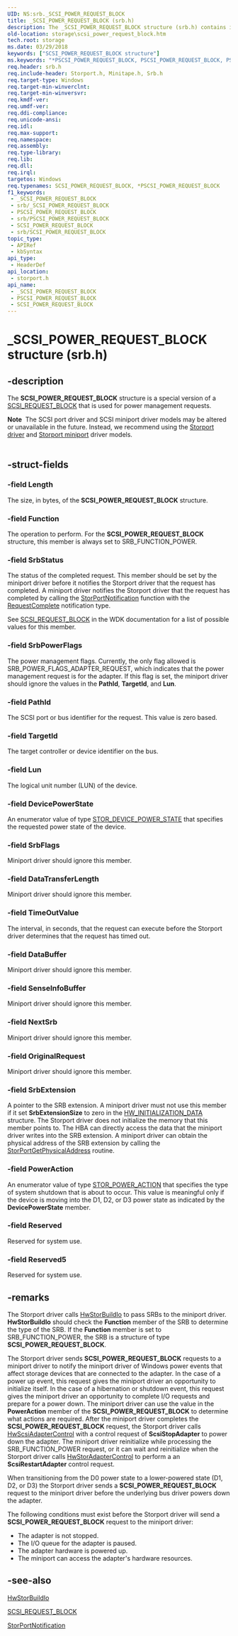 ```yaml
---
UID: NS:srb._SCSI_POWER_REQUEST_BLOCK
title: _SCSI_POWER_REQUEST_BLOCK (srb.h)
description: The _SCSI_POWER_REQUEST_BLOCK structure (srb.h) contains information for SCSI power management requests.
old-location: storage\scsi_power_request_block.htm
tech.root: storage
ms.date: 03/29/2018
keywords: ["SCSI_POWER_REQUEST_BLOCK structure"]
ms.keywords: "*PSCSI_POWER_REQUEST_BLOCK, PSCSI_POWER_REQUEST_BLOCK, PSCSI_POWER_REQUEST_BLOCK structure pointer [Storage Devices], SCSI_POWER_REQUEST_BLOCK, SCSI_POWER_REQUEST_BLOCK structure [Storage Devices], _SCSI_POWER_REQUEST_BLOCK, storage.scsi_power_request_block, storport/PSCSI_POWER_REQUEST_BLOCK, storport/SCSI_POWER_REQUEST_BLOCK, structs-storport_de071b99-aa78-4c21-845e-f47b7d0297c0.xml"
req.header: srb.h
req.include-header: Storport.h, Minitape.h, Srb.h
req.target-type: Windows
req.target-min-winverclnt: 
req.target-min-winversvr: 
req.kmdf-ver: 
req.umdf-ver: 
req.ddi-compliance: 
req.unicode-ansi: 
req.idl: 
req.max-support: 
req.namespace: 
req.assembly: 
req.type-library: 
req.lib: 
req.dll: 
req.irql: 
targetos: Windows
req.typenames: SCSI_POWER_REQUEST_BLOCK, *PSCSI_POWER_REQUEST_BLOCK
f1_keywords:
 - _SCSI_POWER_REQUEST_BLOCK
 - srb/_SCSI_POWER_REQUEST_BLOCK
 - PSCSI_POWER_REQUEST_BLOCK
 - srb/PSCSI_POWER_REQUEST_BLOCK
 - SCSI_POWER_REQUEST_BLOCK
 - srb/SCSI_POWER_REQUEST_BLOCK
topic_type:
 - APIRef
 - kbSyntax
api_type:
 - HeaderDef
api_location:
 - storport.h
api_name:
 - _SCSI_POWER_REQUEST_BLOCK
 - PSCSI_POWER_REQUEST_BLOCK
 - SCSI_POWER_REQUEST_BLOCK
---
```


# _SCSI_POWER_REQUEST_BLOCK structure (srb.h)


## -description

The <b>SCSI_POWER_REQUEST_BLOCK</b> structure is a special version of a <a href="/windows-hardware/drivers/ddi/srb/ns-srb-_scsi_request_block">SCSI_REQUEST_BLOCK</a> that is used for power management requests.
<div class="alert"><b>Note</b>  The SCSI port driver and SCSI miniport driver models may be altered or unavailable in the future. Instead, we recommend using the <a href="/windows-hardware/drivers/storage/storport-driver">Storport driver</a> and <a href="/windows-hardware/drivers/storage/storport-miniport-drivers">Storport miniport</a> driver models.</div><div> </div>

## -struct-fields

### -field Length

The size, in bytes, of the <b>SCSI_POWER_REQUEST_BLOCK</b> structure.

### -field Function

The operation to perform. For the <b>SCSI_POWER_REQUEST_BLOCK</b> structure, this member is always set to SRB_FUNCTION_POWER.

### -field SrbStatus

The status of the completed request. This member should be set by the miniport driver before it notifies the Storport driver that the request has completed. A miniport driver notifies the Storport driver that the request has completed by calling the <a href="/windows-hardware/drivers/ddi/storport/nf-storport-storportnotification">StorPortNotification</a> function with the <a href="/windows-hardware/drivers/ddi/storport/nf-storport-storportnotification">RequestComplete</a> notification type.

See <a href="/windows-hardware/drivers/ddi/srb/ns-srb-_scsi_request_block">SCSI_REQUEST_BLOCK</a> in the WDK documentation for a list of possible values for this member.

### -field SrbPowerFlags

The power management flags. Currently, the only flag allowed is SRB_POWER_FLAGS_ADAPTER_REQUEST, which indicates that the power management request is for the adapter. If this flag is set, the miniport driver should ignore the values in the <b>PathId</b>, <b>TargetId</b>, and <b>Lun</b>.

### -field PathId

The SCSI port or bus identifier for the request. This value is zero based.

### -field TargetId

The target controller or device identifier on the bus.

### -field Lun

The logical unit number (LUN) of the device.

### -field DevicePowerState

An enumerator value of type <a href="/windows-hardware/drivers/ddi/storport/ne-storport-_stor_device_power_state">STOR_DEVICE_POWER_STATE</a> that specifies the requested power state of the device.

### -field SrbFlags

Miniport driver should ignore this member.

### -field DataTransferLength

Miniport driver should ignore this member.

### -field TimeOutValue

The interval, in seconds, that the request can execute before the Storport driver determines that the request has timed out.

### -field DataBuffer

Miniport driver should ignore this member.

### -field SenseInfoBuffer

Miniport driver should ignore this member.

### -field NextSrb

Miniport driver should ignore this member.

### -field OriginalRequest

Miniport driver should ignore this member.

### -field SrbExtension

A pointer to the SRB extension. A miniport driver must not use this member if it set <b>SrbExtensionSize</b> to zero in the <a href="/windows-hardware/drivers/ddi/strmini/ns-strmini-_hw_initialization_data">HW_INITIALIZATION_DATA</a> structure. The Storport driver does not initialize the memory that this member points to. The HBA can directly access the data that the miniport driver writes into the SRB extension. A miniport driver can obtain the physical address of the SRB extension by calling the <a href="/windows-hardware/drivers/ddi/storport/nf-storport-storportgetphysicaladdress">StorPortGetPhysicalAddress</a> routine.

### -field PowerAction

An enumerator value of type <a href="/windows-hardware/drivers/ddi/storport/ne-storport-stor_power_action">STOR_POWER_ACTION</a> that specifies the type of system shutdown that is about to occur. This value is meaningful only if the device is moving into the D1, D2, or D3 power state as indicated by the <b>DevicePowerState</b> member.

### -field Reserved

Reserved for system use.

### -field Reserved5

Reserved for system use.

## -remarks

The Storport driver calls <a href="/windows-hardware/drivers/ddi/storport/nc-storport-hw_buildio">HwStorBuildIo</a> to pass SRBs to the miniport driver. <b>HwStorBuildIo</b> should check the <b>Function</b> member of the SRB to determine the type of the SRB. If the <b>Function</b> member is set to SRB_FUNCTION_POWER, the SRB is a structure of type <b>SCSI_POWER_REQUEST_BLOCK</b>.

The Storport driver sends <b>SCSI_POWER_REQUEST_BLOCK</b> requests to a miniport driver to notify the miniport driver of Windows power events that affect storage devices that are connected to the adapter. In the case of a power up event, this request gives the miniport driver an opportunity to initialize itself. In the case of a hibernation or shutdown event, this request gives the miniport driver an opportunity to complete I/O requests and prepare for a power down. The miniport driver can use the value in the <b>PowerAction</b> member of the <b>SCSI_POWER_REQUEST_BLOCK</b> to determine what actions are required. After the miniport driver completes the <b>SCSI_POWER_REQUEST_BLOCK</b> request, the Storport driver calls <a href="/previous-versions/windows/hardware/drivers/ff557274(v=vs.85)">HwScsiAdapterControl</a> with a control request of <b>ScsiStopAdapter</b> to power down the adapter. The miniport driver reinitialize while processing the SRB_FUNCTION_POWER request, or it can wait and reinitialize when the Storport driver calls <a href="/windows-hardware/drivers/ddi/storport/nc-storport-hw_adapter_control">HwStorAdapterControl</a> to perform a an <b>ScsiRestartAdapter</b> control request.

 When transitioning from the D0 power state to a lower-powered state (D1, D2, or D3) the Storport driver sends a <b>SCSI_POWER_REQUEST_BLOCK</b> request to the miniport driver before the underlying bus driver powers down the adapter. 

The following conditions must exist before the Storport driver will send a <b>SCSI_POWER_REQUEST_BLOCK</b> request to the miniport driver:

<ul>
<li>
The adapter is not stopped.

</li>
<li>
The I/O queue for the adapter is paused.

</li>
<li>
The adapter hardware is powered up.

</li>
<li>
The miniport can access the adapter's hardware resources.

</li>
</ul>

## -see-also

<a href="/windows-hardware/drivers/ddi/storport/nc-storport-hw_buildio">HwStorBuildIo</a>



<a href="/windows-hardware/drivers/ddi/srb/ns-srb-_scsi_request_block">SCSI_REQUEST_BLOCK</a>



<a href="/windows-hardware/drivers/ddi/storport/nf-storport-storportnotification">StorPortNotification</a>

